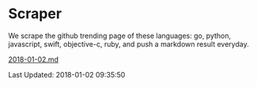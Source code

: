 # Scraper

We scrape the github trending page of these languages: go, python, javascript, swift, objective-c, ruby, and push a markdown result everyday.

[2018-01-02.md](https://github.com/henson/Scraper/blob/master/2018-01-02.md)

Last Updated: 2018-01-02 09:35:50